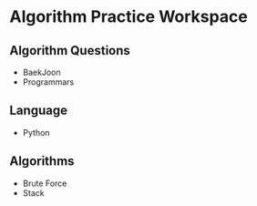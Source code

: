 # Algorithm Practice Workspace 
## Algorithm Questions
* BaekJoon
* Programmars
## Language
* Python
## Algorithms
* Brute Force
* Stack
